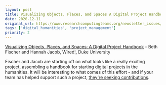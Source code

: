 ```yaml
---
layout: post
title: Visualizing Objects, Places, and Spaces A Digital Project Handbook - Beth Fischer and Hannah Jacob, Wired!, Duke University
date: 2020-12-11
original_url: https://www.researchcomputingteams.org/newsletter_issues/0054
tags: ['digital_humanities', 'project_management']
priority: 2
---
```


<!-- markdownlint-disable MD033 -->
<!-- markdownlint-disable MD041 -->
<!-- markdownlint-disable MD049 -->

[Visualizing Objects, Places, and Spaces: A Digital Project Handbook](https://handbook.pubpub.org) - Beth Fischer and Hannah Jacob, Wired!, Duke University

Fischer and Jacob are starting off on what looks like a really exciting project, assembling a handbook for starting digital projects in the humanities. It will be interesting to what comes of this effort - and if your team has helped support such a project, [they're seeking contributions](https://handbook.pubpub.org/get-involved).

